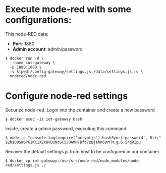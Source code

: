  # Execute mode-red with some configurations:
This node-RED data:

- **Port**: 1880
- **Admin account**: admin/password

```
$ docker run -d \
  --name iot-gateway \
  -p 1880:1880 \
  -v $(pwd)/config-gateway/settings.js:/data/settings.js:ro \
  nodered/node-red
```

# Configure node-red settings
Securize node-red. Login into the container and create a new password
```
$ docker exec -it iot-gateway bash
```

Inside, create a admin password, executing this command.
```
$ node -e "console.log(require('bcryptjs').hashSync('password', 8));"
$2b$08$W6P6IKK1X2k8vDuNoSC5JOAMN7Bft7zBjahn69rFM.g.6.irqRIpu
```

Recover the default settings.js from host to be configured in our container
```
$ docker cp iot-gateway:/usr/src/node-red/node_modules/node-red/settings.js ./
```